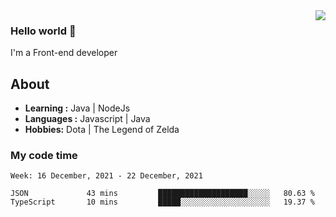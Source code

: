 <img align='right' src="https://github-readme-stats.vercel.app/api?username=jumodada&show_icons=true&theme=vue">

### Hello world 👋

I'm a Front-end developer 
    
## About
-  **Learning :** Java | NodeJs
-  **Languages :** Javascript | Java
-  **Hobbies:** Dota | The Legend of Zelda

### My code time

<!--START_SECTION:waka-->
```text
Week: 16 December, 2021 - 22 December, 2021

JSON             43 mins         ████████████████████░░░░░   80.63 % 
TypeScript       10 mins         █████░░░░░░░░░░░░░░░░░░░░   19.37 % 
```
<!--END_SECTION:waka-->
